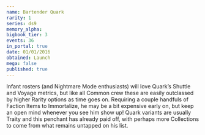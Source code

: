 ```yaml
---
name: Bartender Quark
rarity: 1
series: ds9
memory_alpha:
bigbook_tier: 3
events: 36
in_portal: true
date: 01/01/2016
obtained: Launch
mega: false
published: true
---
```


Infant rosters (and Nightmare Mode enthusiasts) will love Quark’s Shuttle and Voyage metrics, but like all Common crew these are easily outclassed by higher Rarity options as time goes on. Requiring a couple handfuls of Faction Items to Immortalize, he may be a bit expensive early on, but keep an open mind whenever you see him show up! Quark variants are usually Traity and this penchant has already paid off, with perhaps more Collections to come from what remains untapped on his list.
